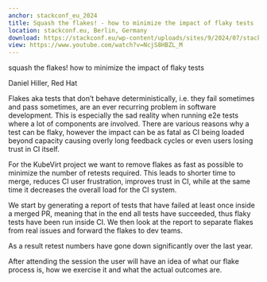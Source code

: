 ```yaml
---
anchor: stackconf_eu_2024
title: Squash the flakes! - how to minimize the impact of flaky tests
location: stackconf.eu, Berlin, Germany
download: https://stackconf.eu/wp-content/uploads/sites/9/2024/07/stackconf-2024-Squash-the-Flakes-%E2%80%93-How-to-Minimize-the-Impact-of-Flaky-Tests-1.pdf
view: https://www.youtube.com/watch?v=NcjS8HBZL_M
---
```



squash the flakes!
how to minimize the impact of flaky tests

Daniel Hiller, Red Hat

Flakes aka tests that don’t behave deterministically, i.e. they fail sometimes and pass sometimes, are an ever recurring problem in software development. This is especially the sad reality when running e2e tests where a lot of components are involved. There are various reasons why a test can be flaky, however the impact can be as fatal as CI being loaded beyond capacity causing overly long feedback cycles or even users losing trust in CI itself.

For the KubeVirt project we want to remove flakes as fast as possible to minimize the number of retests required. This leads to shorter time to merge, reduces CI user frustration, improves trust in CI, while at the same time it decreases the overall load for the CI system.

We start by generating a report of tests that have failed at least once inside a merged PR, meaning that in the end all tests have succeeded, thus flaky tests have been run inside CI. We then look at the report to separate flakes from real issues and forward the flakes to dev teams.

As a result retest numbers have gone down significantly over the last year.

After attending the session the user will have an idea of what our flake process is, how we exercise it and what the actual outcomes are.
